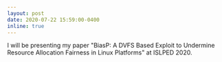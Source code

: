 ```yaml
---
layout: post
date: 2020-07-22 15:59:00-0400
inline: true
---
```


I will be presenting my paper "BiasP: A DVFS Based Exploit to Undermine Resource Allocation Fairness in Linux Platforms" at ISLPED 2020.
